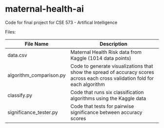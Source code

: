 # maternal-health-ai
Code for final project for CSE 573 - Artifical Intelligence

Files:

| File Name  | Description |
| ------------- | ------------- |
| data.csv  | Maternal Health Risk data from Kaggle (1014 data points)   |
| algorithm_comparison.py  | Code to generate visualizations that show the spread of accuracy scores across each cross validation fold for each algorithm |
| classify.py  | Code that runs six classification algorithms using the Kaggle data  |
| significance_tester.py  | Code that tests for pairwise significance between accuracy scores  |
